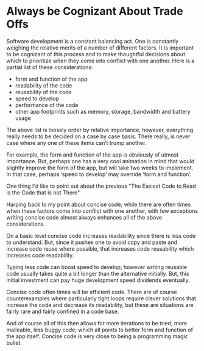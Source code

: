 # Always be Cognizant About Trade Offs

Software development is a constant balancing act. One is constantly weighing the relative merits of a number of different 
factors. It is important to be cognizant of this process and to make thoughtful decisions about which to prioritize when they 
come into conflict with one another. Here is a partial list of these considerations:

- form and function of the app
- readability of the code
- reusability of the code
- speed to develop
- performance of the code
- other app footprints such as memory, storage, bandwidth and battery usage

The above list is loosely order by relative importance, however, everything really needs to be decided on a case by case 
basis. There really, is never case where any one of these items can’t trump another.

For example, the form and function of the app is obviously of utmost importance. But, perhaps one has a very cool animation in 
mind that would slightly improve the form of the app, but will take two weeks to implement. In that case, perhaps ‘speed to 
develop’ may override ‘form and function’.

One thing I'd like to point out about the previous "The Easiest Code to Read is the Code that is not There"


Harping back to my point about concise code; while there are often times when these factors come into conflict with one 
another, with few exceptions writing concise code almost always enhances all of the above considerations.

On a basic level concise code increases readability since there is less code to understand. But, since it pushes one to avoid 
copy and paste and increase code reuse where possible, that increases code reusability which increases code readability.

Typing less code can boost speed to develop; however writing reusable code usually takes quite a bit longer than the 
alternative initially. But, this initial investment can pay huge development speed dividends eventually.

Concise code often times will be efficient code. There are of course counterexamples where particularly tight loops require 
clever solutions that increase the code and decrease its readability, but these are situations are fairly rare and fairly 
confined in a code base.

And of course all of this then allows for more iterations to be tried, more malleable, less buggy code; which all points to 
better form and function of the app itself. Concise code is very close to being a programming magic bullet.
